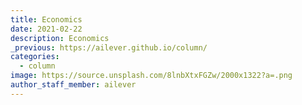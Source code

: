 ```yaml
---
title: Economics
date: 2021-02-22
description: Economics 
_previous: https://ailever.github.io/column/
categories:
  - column
image: https://source.unsplash.com/8lnbXtxFGZw/2000x1322?a=.png
author_staff_member: ailever
---
```


